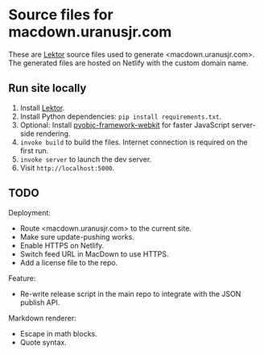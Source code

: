 # Source files for macdown.uranusjr.com

These are [Lektor] source files used to generate <macdown.uranusjr.com>. The generated files are hosted on Netlify with the custom domain name.

## Run site locally

1. Install [Lektor].
2. Install Python dependencies: `pip install requirements.txt`.
2. Optional: Install [pyobjc-framework-webkit] for faster JavaScript server-side rendering.
3. `invoke build` to build the files. Internet connection is required on the first run.
4. `invoke server` to launch the dev server.
5. Visit `http://localhost:5000`.


## TODO

Deployment:

* Route <macdown.uranusjr.com> to the current site.
* Make sure update-pushing works.
* Enable HTTPS on Netlify.
* Switch feed URL in MacDown to use HTTPS.
* Add a license file to the repo.

Feature:

* Re-write release script in the main repo to integrate with the JSON publish API.

Markdown renderer:

* Escape in math blocks.
* Quote syntax.


[Lektor]: https://www.getlektor.com
[pyobjc-framework-webkit]: http://pythonhosted.org/pyobjc-framework-WebKit/
